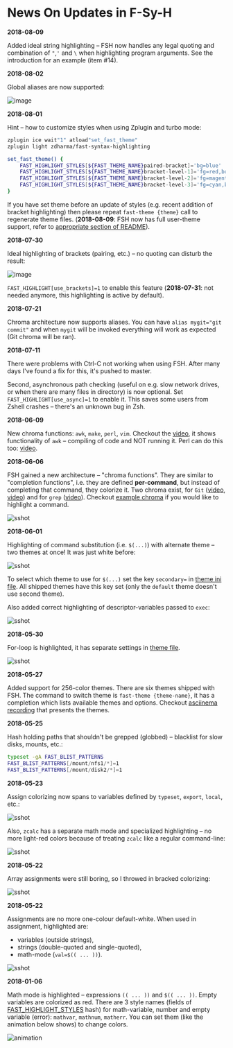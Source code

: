 # News On Updates in F-Sy-H

**2018-08-09**

Added ideal string highlighting – FSH now handles any legal quoting and combination of `"`,`'` and `\` when highlighting
program arguments. See the introduction for an example (item #14).

**2018-08-02**

Global aliases are now supported:

![image](https://raw.githubusercontent.com/zdharma-continuum/fast-syntax-highlighting/master/images/global-alias.png)

**2018-08-01**

Hint – how to customize styles when using Zplugin and turbo mode:

```zsh
zplugin ice wait"1" atload"set_fast_theme"
zplugin light zdharma/fast-syntax-highlighting

set_fast_theme() {
    FAST_HIGHLIGHT_STYLES[${FAST_THEME_NAME}paired-bracket]='bg=blue'
    FAST_HIGHLIGHT_STYLES[${FAST_THEME_NAME}bracket-level-1]='fg=red,bold'
    FAST_HIGHLIGHT_STYLES[${FAST_THEME_NAME}bracket-level-2]='fg=magenta,bold'
    FAST_HIGHLIGHT_STYLES[${FAST_THEME_NAME}bracket-level-3]='fg=cyan,bold'
}
```

If you have set theme before an update of styles (e.g. recent addition of bracket highlighting) then please repeat
`fast-theme {theme}` call to regenerate theme files. (**2018-08-09**: FSH now has full user-theme support, refer to
[appropriate section of README](#customization)).

**2018-07-30**

Ideal highlighting of brackets (pairing, etc.) – no quoting can disturb the result:

![image](https://raw.githubusercontent.com/zdharma-continuum/fast-syntax-highlighting/master/images/brackets.gif)

`FAST_HIGHLIGHT[use_brackets]=1` to enable this feature (**2018-07-31**: not needed anymore, this highlighting is active
by default).

**2018-07-21**

Chroma architecture now supports aliases. You can have `alias mygit="git commit"` and when `mygit` will be invoked
everything will work as expected (Git chroma will be ran).

**2018-07-11**

There were problems with Ctrl-C not working when using FSH. After many days I've found a fix for this, it's pushed to
master.

Second, asynchronous path checking (useful on e.g. slow network drives, or when there are many files in directory) is
now optional. Set `FAST_HIGHLIGHT[use_async]=1` to enable it. This saves some users from Zshell crashes – there's an
unknown bug in Zsh.

**2018-06-09**

New chroma functions: `awk`, `make`, `perl`, `vim`. Checkout the [video](https://asciinema.org/a/186234), it shows
functionality of `awk` – compiling of code and NOT running it. Perl can do this too:
[video](https://asciinema.org/a/186098).

**2018-06-06**

FSH gained a new architecture – "chroma functions". They are similar to "completion functions", i.e. they are defined
**per-command**, but instead of completing that command, they colorize it. Two chroma exist, for `Git`
([video](https://asciinema.org/a/185707), [video](https://asciinema.org/a/185811)) and for `grep`
([video](https://asciinema.org/a/185942)). Checkout
[example chroma](https://github.com/zdharma/fast-syntax-highlighting/blob/master/chroma/-example.ch) if you would like
to highlight a command.

![sshot](https://raw.githubusercontent.com/zdharma-continuum/fast-syntax-highlighting/master/images/git_chroma.png)

**2018-06-01**

Highlighting of command substitution (i.e. `$(...)`) with alternate theme – two themes at once! It was just white
before:

![sshot](https://raw.githubusercontent.com/zdharma-continuum/fast-syntax-highlighting/master/images/cmdsubst.png)

To select which theme to use for `$(...)` set the key `secondary=` in
[theme ini file](https://github.com/zdharma/fast-syntax-highlighting/blob/master/themes/free.ini#L7). All shipped themes
have this key set (only the `default` theme doesn't use second theme).

Also added correct highlighting of descriptor-variables passed to `exec`:

![sshot](https://raw.githubusercontent.com/zdharma-continuum/fast-syntax-highlighting/master/images/execfd.png)

**2018-05-30**

For-loop is highlighted, it has separate settings in
[theme file](https://github.com/zdharma/fast-syntax-highlighting/blob/master/themes/free.ini).

![sshot](https://raw.githubusercontent.com/zdharma-continuum/fast-syntax-highlighting/master/images/for-loop.png)

**2018-05-27**

Added support for 256-color themes. There are six themes shipped with FSH. The command to switch theme is
`fast-theme {theme-name}`, it has a completion which lists available themes and options. Checkout
[asciinema recording](https://asciinema.org/a/183814) that presents the themes.

**2018-05-25**

Hash holding paths that shouldn't be grepped (globbed) – blacklist for slow disks, mounts, etc.:

```zsh
typeset -gA FAST_BLIST_PATTERNS
FAST_BLIST_PATTERNS[/mount/nfs1/*]=1
FAST_BLIST_PATTERNS[/mount/disk2/*]=1
```

**2018-05-23**

Assign colorizing now spans to variables defined by `typeset`, `export`, `local`, etc.:

![sshot](https://raw.githubusercontent.com/zdharma-continuum/fast-syntax-highlighting/master/images/typeset.png)

Also, `zcalc` has a separate math mode and specialized highlighting – no more light-red colors because of treating
`zcalc` like a regular command-line:

![sshot](https://raw.githubusercontent.com/zdharma-continuum/fast-syntax-highlighting/master/images/zcalc.png)

**2018-05-22**

Array assignments were still boring, so I throwed in bracked colorizing:

![sshot](https://raw.githubusercontent.com/zdharma-continuum/fast-syntax-highlighting/master/images/array-assign.png)

**2018-05-22**<a name="assign-update"></a>

Assignments are no more one-colour default-white. When used in assignment, highlighted are:

- variables (outside strings),
- strings (double-quoted and single-quoted),
- math-mode (`val=$(( ... ))`).

![sshot](https://raw.githubusercontent.com/zdharma-continuum/fast-syntax-highlighting/master/images/assign.png)

**2018-01-06**

Math mode is highlighted – expressions `(( ... ))` and `$(( ... ))`. Empty variables are colorized as red. There are 3
style names (fields of
[FAST_HIGHLIGHT_STYLES](https://github.com/zdharma/fast-syntax-highlighting/blob/master/fast-highlight#L34) hash) for
math-variable, number and empty variable (error): `mathvar`, `mathnum`, `matherr`. You can set them (like the animation
below shows) to change colors.

![animation](https://raw.githubusercontent.com/zdharma-continuum/fast-syntax-highlighting/master/images/math.gif)

